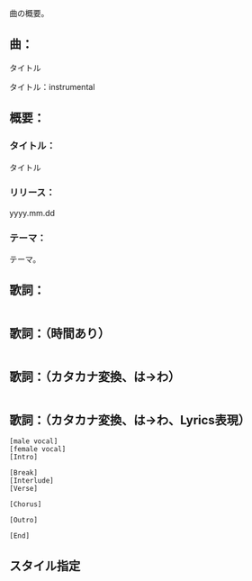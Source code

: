 曲の概要。

## 曲：

タイトル

タイトル：instrumental

## 概要：

### タイトル：
タイトル
### リリース：
yyyy.mm.dd
### テーマ：
テーマ。

## 歌詞：
```

```

## 歌詞：（時間あり）
```

```

## 歌詞：（カタカナ変換、は→わ）
```

```

## 歌詞：（カタカナ変換、は→わ、Lyrics表現）
```
[male vocal]
[female vocal]
[Intro]

[Break]
[Interlude]
[Verse]

[Chorus]

[Outro]

[End]
```

## スタイル指定
```

```

